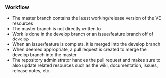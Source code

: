### Workflow
  - The master branch contains the latest working/release version of the VE resources
  - The master branch is not directly written to
  - Work is done in the develop branch or an issue/feature branch off of develop
  - When an issue/feature is complete, it is merged into the develop branch
  - When deemed appropriate, a pull request is created to merge the develop branch into the master
  - The repository administrator handles the pull request and makes sure to also update related resources such as the wiki, documentation, issues, release notes, etc.

